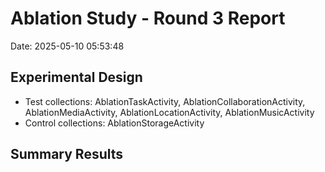 # Ablation Study - Round 3 Report

Date: 2025-05-10 05:53:48

## Experimental Design

- Test collections: AblationTaskActivity, AblationCollaborationActivity, AblationMediaActivity, AblationLocationActivity, AblationMusicActivity
- Control collections: AblationStorageActivity

## Summary Results

